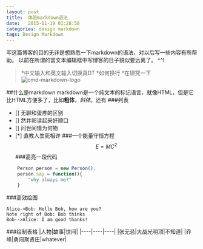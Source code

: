 ```yaml
---
layout: post
title:  体验markdown语法
date:   2015-11-19 01:28:58
categories: design markdown
tags: Design Markdown
---
```


写这篇博客的目的无非是想熟悉一下markdown的语法，对以后写一些内容有所帮助。
以前在所谓的富文本编辑框中写博客的日子貌似要远离了。
^^!
>*中文输入和英文输入切换真DT
>*如何换行
>*在研究一下
![cmd-markdown-logo](https://www.zybuluo.com/static/img/logo.png)

##什么是markdown
markdown是一个纯文本的标记语言，就像HTML，但是它比HTML方便多了，比如**粗体**，*斜体*。还有
###列表
- [] 无聊和蛋疼的区别
- [] 然并卵读起来好顺口
- [] 问世间情为何物
- [*] 直教人生死相许
###一个能量守恒方程
$$ E=MC^2 $$
###高亮一段代码
``` javascript
	Person person = new Person();
	person.say = function(){
		"why always me?"
	}
```
###高效绘图
```seq
Alice->Bob: Hello Bob, how are you?
Note right of Bob: Bob thinks
Bob-->Alice: I am good thanks!
```
###绘制表格
|人物|故事|世间|
|----|----|----|
|张无忌|大战光明顶|不知道|
|乔峰|勇闯聚贤庄|whatever|

